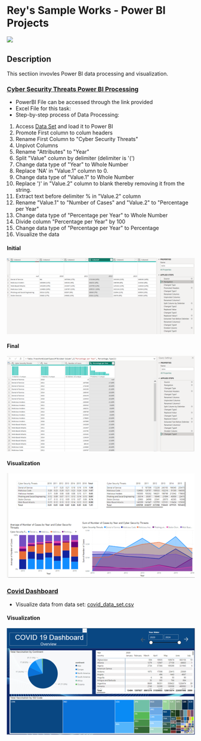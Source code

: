 # Rey's Sample Works - Power BI Projects

<a href="https://reytorremis.github.io/rey_sample_works/"><img src="https://img.shields.io/badge/HOME-GitHub-blue" /></a>

## Description
This sectiion invovles Power BI data processing and visualization.


### [Cyber Security Threats Power BI Processing](cyber_security_data_set.pbix)
+ PowerBI File can be accessed through the link provided
+ Excel File for this task: 
+ Step-by-step process of Data Processing:

1. Access [Data Set](cyber_security_riks.xlsx) and load it to Power BI 
2. Promote First column to colum headers
3. Rename First Column to "Cyber Security Threats"
4. Unpivot Columns
5. Rename "Attributes" to "Year"
6. Split "Value" column by delimiter (delimiter is '(')
7. Change data type of "Year" to Whole Number
8. Replace 'NA' in "Value.1" column to 0.
9. Change data type of "Value.1" to Whole Number
10. Replace ')' in "Value.2" column to blank thereby removing it from the string.
11. Extract text before delimiter % in "Value.2" column
12. Rename "Value.1" to "Number of Cases" and "Value.2" to "Percentage per Year"
13. Change data type of "Percentage per Year" to Whole Number
14. Divide column "Percentage per Year" by 100
15. Change data type of "Percentage per Year" to Percentage
16. Visualize the data

#### Initial

![Input of Processing](powerbi-initial.png)

#### Final

![Output of Processing](powerbi-final.png)

#### Visualization

![Power BI Visualization](powerbi-visualization.png)

### [Covid Dashboard](covid_data_set.pbix)
+ Visualize data from data set: [covid_data_set.csv](https://drive.google.com/file/d/1CyCHy0bGeTuSATpZNZVOsI3nB2YFQmtS/view?usp=drive_link)

#### Visualization

![Covid Data Set](covid_data_set.png)
